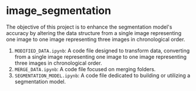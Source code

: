# image_segmentation
The objective of this project is to enhance the segmentation model's accuracy by altering the data structure from a single image representing one image to one image representing three images in chronological order.

1. `MODIFIED_DATA.ipynb`: A code file designed to transform data, converting from a single image representing one image to one image representing three images in chronological order.
2. `MERGE_DATA.ipynb`: A code file focused on merging folders.
3. `SEGMENTATION_MODEL.ipynb`: A code file dedicated to building or utilizing a segmentation model.
